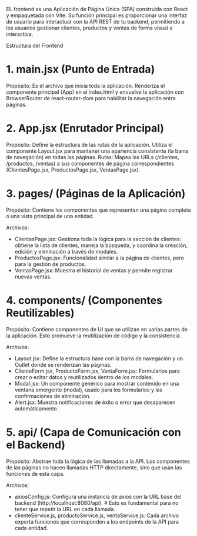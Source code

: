 EL frontend es una Aplicación de Página Única (SPA) construida con React y empaquetada con Vite. Su función principal es proporcionar una interfaz de usuario para interactuar con la API REST de tu backend, permitiendo a los usuarios gestionar clientes, productos y ventas de forma visual e interactiva.

Estructura del Frontend

# 1. main.jsx (Punto de Entrada)

Propósito: Es el archivo que inicia toda la aplicación. Renderiza el componente principal (App) en el index.html y envuelve la aplicación con BrowserRouter de react-router-dom para habilitar la navegación entre páginas.

# 2. App.jsx (Enrutador Principal)

Propósito: Define la estructura de las rutas de la aplicación. Utiliza el componente Layout.jsx para mantener una apariencia consistente (la barra de navegación) en todas las páginas.
Rutas: Mapea las URLs (/clientes, /productos, /ventas) a sus componentes de página correspondientes (ClientesPage.jsx, ProductosPage.jsx, VentasPage.jsx).

# 3. pages/ (Páginas de la Aplicación)

Propósito: Contiene los componentes que representan una página completa o una vista principal de una entidad.

Archivos:
* ClientesPage.jsx: Gestiona toda la lógica para la sección de clientes: obtiene la lista de clientes, maneja la búsqueda, y coordina la creación, edición y eliminación a través de modales.
* ProductosPage.jsx: Funcionalidad similar a la página de clientes, pero para la gestión de productos.
* VentasPage.jsx: Muestra el historial de ventas y permite registrar nuevas ventas.

# 4. components/ (Componentes Reutilizables)

Propósito: Contiene componentes de UI que se utilizan en varias partes de la aplicación. Esto promueve la reutilización de código y la consistencia.

Archivos:
* Layout.jsx: Define la estructura base con la barra de navegación y un Outlet donde se renderizan las páginas.
* ClienteForm.jsx, ProductoForm.jsx, VentaForm.jsx: Formularios para crear o editar datos y reutilizados dentro de los modales.
* Modal.jsx: Un componente genérico para mostrar contenido en una ventana emergente (modal), usado para los formularios y las confirmaciones de eliminación.
* Alert.jsx: Muestra notificaciones de éxito o error que desaparecen automáticamente.

# 5. api/ (Capa de Comunicación con el Backend)

Propósito: Abstrae toda la lógica de las llamadas a la API. Los componentes de las páginas no hacen llamadas HTTP directamente, sino que usan las funciones de esta capa.

Archivos:
* axiosConfig.js: Configura una instancia de axios con la URL base del backend (http://localhost:8080/api). # Esto es fundamental para no tener que repetir la URL en cada llamada.
* clienteService.js, productoService.js, ventaService.js: Cada archivo exporta funciones que corresponden a los endpoints de la API para cada entidad.
